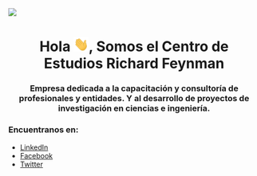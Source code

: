 <img src="https://github.com/centrofeynman/centrofeynman/blob/main/cerf_gif.gif" />

<h1 align="center">Hola <img src="https://github.com/centrofeynman/centrofeynman/blob/main/giphy.gif" width="30px">, Somos el Centro de Estudios Richard Feynman</h1>
<h3 align="center">Empresa dedicada a la capacitación y consultoría de profesionales y entidades. Y al desarrollo de proyectos de investigación en ciencias e ingeniería.</h3>

### **Encuentranos en:**

- [LinkedIn](https://www.linkedin.com/company/centro-de-estudios-richard-feynman)
- [Facebook](https://www.facebook.com/centrofeynman)
- [Twitter](https://twitter.com/centrofeynman)

<!---
centrofeynman/centrofeynman is a ✨ special ✨ repository because its `README.md` (this file) appears on your GitHub profile.
You can click the Preview link to take a look at your changes.
--->
